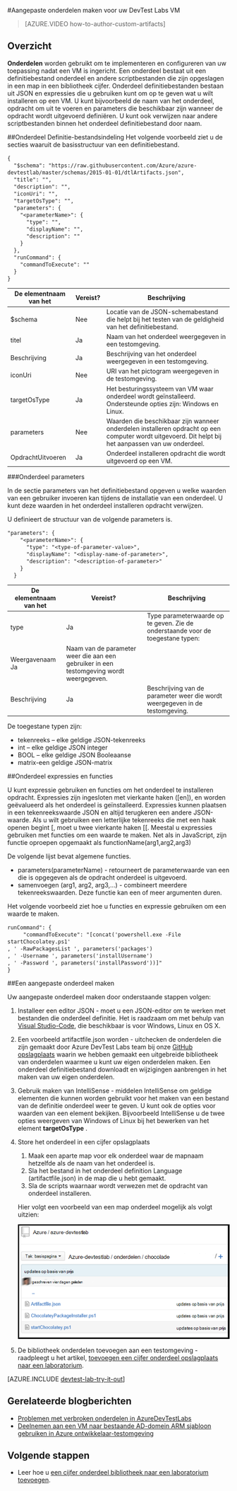 <properties 
    pageTitle="Aangepaste onderdelen maken voor uw DevTest Labs VM | Microsoft Azure"
    description="Leer hoe u uw eigen onderdelen voor gebruik met DevTest Labs van de auteur"
    services="devtest-lab,virtual-machines"
    documentationCenter="na"
    authors="tomarcher"
    manager="douge"
    editor=""/>

<tags
    ms.service="devtest-lab"
    ms.workload="na"
    ms.tgt_pltfrm="na"
    ms.devlang="na"
    ms.topic="article"
    ms.date="08/25/2016"
    ms.author="tarcher"/>

#<a name="create-custom-artifacts-for-your-devtest-labs-vm"></a>Aangepaste onderdelen maken voor uw DevTest Labs VM

> [AZURE.VIDEO how-to-author-custom-artifacts] 

## <a name="overview"></a>Overzicht
**Onderdelen** worden gebruikt om te implementeren en configureren van uw toepassing nadat een VM is ingericht. Een onderdeel bestaat uit een definitiebestand onderdeel en andere scriptbestanden die zijn opgeslagen in een map in een bibliotheek cijfer. Onderdeel definitiebestanden bestaan uit JSON en expressies die u gebruiken kunt om op te geven wat u wilt installeren op een VM. U kunt bijvoorbeeld de naam van het onderdeel, opdracht om uit te voeren en parameters die beschikbaar zijn wanneer de opdracht wordt uitgevoerd definiëren. U kunt ook verwijzen naar andere scriptbestanden binnen het onderdeel definitiebestand door naam.

##<a name="artifact-definition-file-format"></a>Onderdeel Definitie-bestandsindeling
Het volgende voorbeeld ziet u de secties waaruit de basisstructuur van een definitiebestand.

    {
      "$schema": "https://raw.githubusercontent.com/Azure/azure-devtestlab/master/schemas/2015-01-01/dtlArtifacts.json",
      "title": "",
      "description": "",
      "iconUri": "",
      "targetOsType": "",
      "parameters": {
        "<parameterName>": {
          "type": "",
          "displayName": "",
          "description": ""
        }
      },
      "runCommand": {
        "commandToExecute": ""
      }
    }

| De elementnaam van het | Vereist? | Beschrijving
| ------------ | --------- | -----------
| $schema      | Nee        | Locatie van de JSON-schemabestand die helpt bij het testen van de geldigheid van het definitiebestand.
| titel        | Ja       | Naam van het onderdeel weergegeven in een testomgeving.
| Beschrijving  | Ja       | Beschrijving van het onderdeel weergegeven in een testomgeving.
| iconUri      | Nee        | URI van het pictogram weergegeven in de testomgeving.
| targetOsType | Ja       | Het besturingssysteem van VM waar onderdeel wordt geïnstalleerd. Ondersteunde opties zijn: Windows en Linux.
| parameters   | Nee        | Waarden die beschikbaar zijn wanneer onderdelen installeren opdracht op een computer wordt uitgevoerd. Dit helpt bij het aanpassen van uw onderdeel.
| OpdrachtUitvoeren   | Ja       | Onderdeel installeren opdracht die wordt uitgevoerd op een VM.

###<a name="artifact-parameters"></a>Onderdeel parameters

In de sectie parameters van het definitiebestand opgeven u welke waarden van een gebruiker invoeren kan tijdens de installatie van een onderdeel. U kunt deze waarden in het onderdeel installeren opdracht verwijzen.

U definieert de structuur van de volgende parameters is.

    "parameters": {
        "<parameterName>": {
          "type": "<type-of-parameter-value>",
          "displayName": "<display-name-of-parameter>",
          "description": "<description-of-parameter>"
        }
      }

| De elementnaam van het | Vereist? | Beschrijving
| ------------ | --------- | -----------
| type         | Ja       | Type parameterwaarde op te geven. Zie de onderstaande voor de toegestane typen:
| Weergavenaam Ja       | Naam van de parameter weer die aan een gebruiker in een testomgeving wordt weergegeven.
| Beschrijving  | Ja       | Beschrijving van de parameter weer die wordt weergegeven in de testomgeving.

De toegestane typen zijn:

- tekenreeks – elke geldige JSON-tekenreeks
- int – elke geldige JSON integer
- BOOL – elke geldige JSON Booleaanse
- matrix-een geldige JSON-matrix

##<a name="artifact-expressions-and-functions"></a>Onderdeel expressies en functies

U kunt expressie gebruiken en functies om het onderdeel te installeren opdracht.
Expressies zijn ingesloten met vierkante haken ([en]), en worden geëvalueerd als het onderdeel is geïnstalleerd. Expressies kunnen plaatsen in een tekenreekswaarde JSON en altijd terugkeren een andere JSON-waarde. Als u wilt gebruiken een letterlijke tekenreeks die met een haak openen begint [, moet u twee vierkante haken [[.
Meestal u expressies gebruiken met functies om een waarde te maken. Net als in JavaScript, zijn functie oproepen opgemaakt als functionName(arg1,arg2,arg3)

De volgende lijst bevat algemene functies.

- parameters(parameterName) - retourneert de parameterwaarde van een die is opgegeven als de opdracht onderdeel is uitgevoerd.
- samenvoegen (arg1, arg2, arg3,...) - combineert meerdere tekenreekswaarden. Deze functie kan een of meer argumenten duren.

Het volgende voorbeeld ziet hoe u functies en expressie gebruiken om een waarde te maken.

    runCommand": {
         "commandToExecute": "[concat('powershell.exe -File startChocolatey.ps1'
    , ' -RawPackagesList ', parameters('packages')
    , ' -Username ', parameters('installUsername')
    , ' -Password ', parameters('installPassword'))]"
    }

##<a name="create-a-custom-artifact"></a>Een aangepaste onderdeel maken

Uw aangepaste onderdeel maken door onderstaande stappen volgen:

1. Installeer een editor JSON - moet u een JSON-editor om te werken met bestanden die onderdeel definitie. Het is raadzaam om met behulp van [Visual Studio-Code](https://code.visualstudio.com/), die beschikbaar is voor Windows, Linux en OS X.

1. Een voorbeeld artifactfile.json worden - uitchecken de onderdelen die zijn gemaakt door Azure DevTest Labs team bij onze [GitHub opslagplaats](https://github.com/Azure/azure-devtestlab) waarin we hebben gemaakt een uitgebreide bibliotheek van onderdelen waarmee u kunt uw eigen onderdelen maken. Een onderdeel definitiebestand downloadt en wijzigingen aanbrengen in het maken van uw eigen onderdelen.

1. Gebruik maken van IntelliSense - middelen IntelliSense om geldige elementen die kunnen worden gebruikt voor het maken van een bestand van de definitie onderdeel weer te geven. U kunt ook de opties voor waarden van een element bekijken. Bijvoorbeeld IntelliSense u de twee opties weergeven van Windows of Linux bij het bewerken van het element **targetOsType** .

1. Store het onderdeel in een cijfer opslagplaats
    1. Maak een aparte map voor elk onderdeel waar de mapnaam hetzelfde als de naam van het onderdeel is.
    1. Sla het bestand in het onderdeel definition Language (artifactfile.json) in de map die u hebt gemaakt.
    1. Sla de scripts waarnaar wordt verwezen met de opdracht van onderdeel installeren.

    Hier volgt een voorbeeld van een map onderdeel mogelijk als volgt uitzien:

    ![Onderdeel cijfer cessies‑retrocessies voorbeeld](./media/devtest-lab-artifact-author/git-repo.png)

1. De bibliotheek onderdelen toevoegen aan een testomgeving - raadpleegt u het artikel, [toevoegen een cijfer onderdeel opslagplaats naar een laboratorium](devtest-lab-add-artifact-repo.md).

[AZURE.INCLUDE [devtest-lab-try-it-out](../../includes/devtest-lab-try-it-out.md)]

## <a name="related-blog-posts"></a>Gerelateerde blogberichten
- [Problemen met verbroken onderdelen in AzureDevTestLabs](http://www.visualstudiogeeks.com/blog/DevOps/How-to-troubleshoot-failing-artifacts-in-AzureDevTestLabs)
- [Deelnemen aan een VM naar bestaande AD-domein ARM sjabloon gebruiken in Azure ontwikkelaar-testomgeving](http://www.visualstudiogeeks.com/blog/DevOps/Join-a-VM-to-existing-AD-domain-using-ARM-template-AzureDevTestLabs)

## <a name="next-steps"></a>Volgende stappen

- Leer hoe u [een cijfer onderdeel bibliotheek naar een laboratorium toevoegen](devtest-lab-add-artifact-repo.md).
